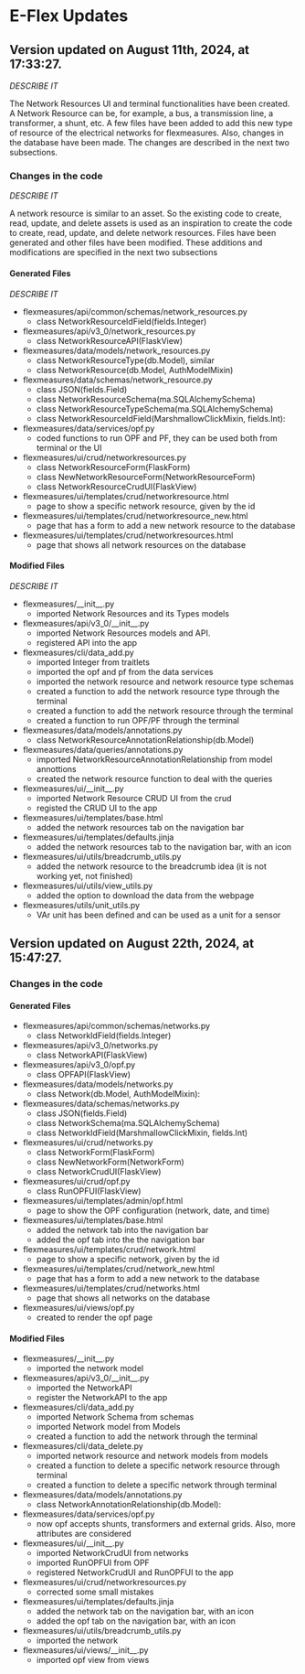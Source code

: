 # E-Flex Updates

## Version updated on August 11th, 2024, at 17:33:27.

_DESCRIBE IT_

The Network Resources UI and terminal functionalities have been created. A Network Resource can be, for example, a bus, a transmission line, a transformer, a shunt, etc. A few files have been added to add this new type of resource of the electrical networks for flexmeasures. Also, changes in the database have been made. The changes are described in the next two subsections.

### Changes in the code

_DESCRIBE IT_

A network resource is similar to an asset. So the existing code to create, read, update, and delete assets is used as an inspiration to create the code to create, read, update, and delete network resources. Files have been generated and other files have been modified. These additions and modifications are specified in the next two subsections

#### Generated Files

_DESCRIBE IT_

- flexmeasures/api/common/schemas/network_resources.py
    - class NetworkResourceIdField(fields.Integer)
- flexmeasures/api/v3_0/network_resources.py
    - class NetworkResourceAPI(FlaskView)
- flexmeasures/data/models/network_resources.py
    - class NetworkResourceType(db.Model), similar 
    - class NetworkResource(db.Model, AuthModelMixin)
- flexmeasures/data/schemas/network_resource.py
    - class JSON(fields.Field)
    - class NetworkResourceSchema(ma.SQLAlchemySchema)
    - class NetworkResourceTypeSchema(ma.SQLAlchemySchema)
    - class NetworkResourceIdField(MarshmallowClickMixin, fields.Int):
- flexmeasures/data/services/opf.py
    - coded functions to run OPF and PF, they can be used both from terminal or the UI
- flexmeasures/ui/crud/networkresources.py
    - class NetworkResourceForm(FlaskForm)
    - class NewNetworkResourceForm(NetworkResourceForm)
    - class NetworkResourceCrudUI(FlaskView)
- flexmeasures/ui/templates/crud/networkresource.html
    - page to show a specific network resource, given by the id
- flexmeasures/ui/templates/crud/networkresource_new.html
    - page that has a form to add a new network resource to the database 
- flexmeasures/ui/templates/crud/networkresources.html
    - page that shows all network resources on the database

#### Modified Files

_DESCRIBE IT_

- flexmeasures/\_\_init\_\_.py
    - imported Network Resources and its Types models
- flexmeasures/api/v3\_0/\_\_init\_\_.py
    - imported Network Resources models and API.
    - registered API into the app
- flexmeasures/cli/data_add.py
    - imported Integer from traitlets
    - imported the opf and pf from the data services
    - imported the network resource and network resource type schemas
    - created a function to add the network resource type through the terminal
    - created a function to add the network resource through the terminal
    - created a function to run OPF/PF through the terminal
- flexmeasures/data/models/annotations.py
    - class NetworkResourceAnnotationRelationship(db.Model)
- flexmeasures/data/queries/annotations.py
    - imported NetworkResourceAnnotationRelationship from model annottions
    - created the network resource function to deal with the queries
- flexmeasures/ui/\_\_init\_\_.py
    - imported Network Resource CRUD UI from the crud
    - registed the CRUD UI to the app
- flexmeasures/ui/templates/base.html
    - added the network resources tab on the navigation bar
- flexmeasures/ui/templates/defaults.jinja
    - added the network resources tab to the navigation bar, with an icon
- flexmeasures/ui/utils/breadcrumb_utils.py
    - added the network resource to the breadcrumb idea (it is not working yet, not finished)
- flexmeasures/ui/utils/view_utils.py
    - added the option to download the data from the webpage
- flexmeasures/utils/unit_utils.py
    - VAr unit has been defined and can be used as a unit for a sensor 

## Version updated on August 22th, 2024, at 15:47:27.

### Changes in the code


#### Generated Files

- flexmeasures/api/common/schemas/networks.py
    - class NetworkIdField(fields.Integer)
- flexmeasures/api/v3_0/networks.py
    - class NetworkAPI(FlaskView)
- flexmeasures/api/v3_0/opf.py
    - class OPFAPI(FlaskView)
- flexmeasures/data/models/networks.py
    - class Network(db.Model, AuthModelMixin):
- flexmeasures/data/schemas/networks.py
    - class JSON(fields.Field)
    - class NetworkSchema(ma.SQLAlchemySchema)
    - class NetworkIdField(MarshmallowClickMixin, fields.Int)
- flexmeasures/ui/crud/networks.py
    - class NetworkForm(FlaskForm)
    - class NewNetworkForm(NetworkForm)
    - class NetworkCrudUI(FlaskView)
- flexmeasures/ui/crud/opf.py
    - class RunOPFUI(FlaskView)
- flexmeasures/ui/templates/admin/opf.html
    - page to show the OPF configuration (network, date, and time)
- flexmeasures/ui/templates/base.html
    - added the network tab into the navigation bar
    - added the opf tab into the the navigation bar
- flexmeasures/ui/templates/crud/network.html
    - page to show a specific network, given by the id
- flexmeasures/ui/templates/crud/network_new.html
    - page that has a form to add a new network to the database 
- flexmeasures/ui/templates/crud/networks.html
    - page that shows all networks on the database
- flexmeasures/ui/views/opf.py
    - created to render the opf page


#### Modified Files

- flexmeasures/\_\_init\_\_.py
    - imported the network model
- flexmeasures/api/v3_0/\_\_init\_\_.py
    - imported the NetworkAPI
    - register the NetworkAPI to the app 
- flexmeasures/cli/data_add.py
    - imported Network Schema from schemas
    - imported Network model from Models
    - created a function to add the network through the terminal
- flexmeasures/cli/data_delete.py
    - imported network resource and network models from models
    - created a function to delete a specific network resource through terminal
    - created a function to delete a specific network through terminal
- flexmeasures/data/models/annotations.py
    - class NetworkAnnotationRelationship(db.Model):
- flexmeasures/data/services/opf.py
    - now opf accepts shunts, transformers and external grids. Also, more attributes are considered
- flexmeasures/ui/\_\_init\_\_.py
    - imported NetworkCrudUI from networks
    - imported RunOPFUI from OPF
    - registered NetworkCrudUI and RunOPFUI to the app
- flexmeasures/ui/crud/networkresources.py
    - corrected some small mistakes
- flexmeasures/ui/templates/defaults.jinja
    - added the network tab on the navigation bar, with an icon
    - added the opf tab on the navigation bar, with an icon
- flexmeasures/ui/utils/breadcrumb_utils.py
    - imported the network
- flexmeasures/ui/views/\_\_init\_\_.py
    - imported opf view from views

















